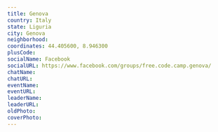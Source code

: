 ```yaml
---
title: Genova
country: Italy
state: Liguria
city: Genova
neighborhood: 
coordinates: 44.405600, 8.946300
plusCode:
socialName: Facebook
socialURL: https://www.facebook.com/groups/free.code.camp.genova/
chatName:
chatURL:
eventName:
eventURL:
leaderName:
leaderURL:
oldPhoto: 
coverPhoto:
---
```

